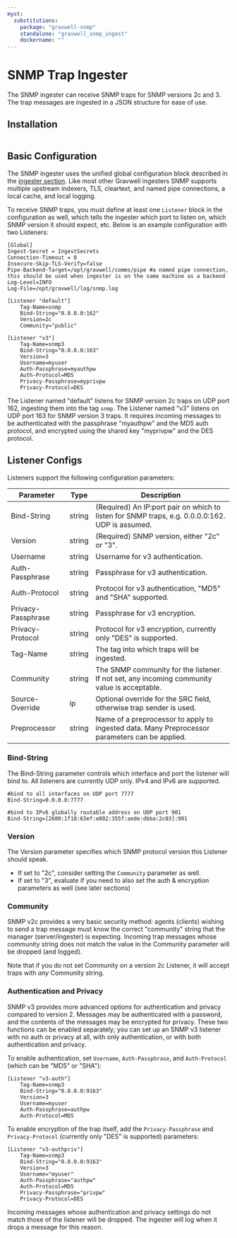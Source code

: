 ```yaml
---
myst:
  substitutions:
    package: "gravwell-snmp"
    standalone: "gravwell_snmp_ingest"
    dockername: ""
---
```

# SNMP Trap Ingester

The SNMP ingester can receive SNMP traps for SNMP versions 2c and 3. The trap messages are ingested in a JSON structure for ease of use.

## Installation

```{include} installation_instructions_template 
```

## Basic Configuration

The SNMP ingester uses the unified global configuration block described in the [ingester section](ingesters_global_configuration_parameters).  Like most other Gravwell ingesters SNMP supports multiple upstream indexers, TLS, cleartext, and named pipe connections, a local cache, and local logging.

To receive SNMP traps, you must define at least one `Listener` block in the configuration as well, which tells the ingester which port to listen on, which SNMP version it should expect, etc. Below is an example configuration with two Listeners:

```
[Global]
Ingest-Secret = IngestSecrets
Connection-Timeout = 0
Insecure-Skip-TLS-Verify=false
Pipe-Backend-Target=/opt/gravwell/comms/pipe #a named pipe connection, this should be used when ingester is on the same machine as a backend
Log-Level=INFO
Log-File=/opt/gravwell/log/snmp.log

[Listener "default"]
	Tag-Name=snmp
	Bind-String="0.0.0.0:162"
	Version=2c
	Community="public"

[Listener "v3"]
	Tag-Name=snmp3
	Bind-String="0.0.0.0:163"
	Version=3
	Username=myuser
	Auth-Passphrase=myauthpw
	Auth-Protocol=MD5
	Privacy-Passphrase=myprivpw
	Privacy-Protocol=DES
```

The Listener named "default" listens for SNMP version 2c traps on UDP port 162, ingesting them into the tag `snmp`. The Listener named "v3" listens on UDP port 163 for SNMP version 3 traps. It requires incoming messages to be authenticated with the passphrase "myauthpw" and the MD5 auth protocol, and encrypted using the shared key "myprivpw" and the DES protocol.

## Listener Configs

Listeners support the following configuration parameters:

| Parameter | Type | Description |
|-----------|------|-------------|
| Bind-String | string | (Required) An IP:port pair on which to listen for SNMP traps, e.g. 0.0.0.0:162. UDP is assumed. |
| Version | string | (Required) SNMP version, either "2c" or "3". |
| Username | string | Username for v3 authentication. |
| Auth-Passphrase | string | Passphrase for v3 authentication. |
| Auth-Protocol | string | Protocol for v3 authentication, "MD5" and "SHA" supported. |
| Privacy-Passphrase | string | Passphrase for v3 encryption. |
| Privacy-Protocol | string | Protocol for v3 encryption, currently only "DES" is supported. |
| Tag-Name  | string | The tag into which traps will be ingested. |
| Community | string | The SNMP community for the listener. If not set, any incoming community value is acceptable. |
| Source-Override | ip | Optional override for the SRC field, otherwise trap sender is used. |
| Preprocessor | string | Name of a preprocessor to apply to ingested data. Many Preprocessor parameters can be applied. |

### Bind-String

The Bind-String parameter controls which interface and port the listener will bind to.  All listeners are currently UDP only.  IPv4 and IPv6 are supported.

```
#bind to all interfaces on UDP port 7777
Bind-String=0.0.0.0:7777

#bind to IPv6 globally routable address on UDP port 901
Bind-String=[2600:1f18:63ef:e802:355f:aede:dbba:2c03]:901
```

### Version

The Version parameter specifies which SNMP protocol version this Listener should speak.

* If set to "2c", consider setting the `Community` parameter as well.
* If set to "3", evaluate if you need to also set the auth & encryption parameters as well (see later sections)

### Community

SNMP v2c provides a very basic security method: agents (clients) wishing to send a trap message must know the correct "community" string that the manager (server/ingester) is expecting. Incoming trap messages whose community string does not match the value in the Community parameter will be dropped (and logged).

Note that if you do not set Community on a version 2c Listener, it will accept traps with *any* Community string.

### Authentication and Privacy

SNMP v3 provides more advanced options for authentication and privacy compared to version 2. Messages may be authenticated with a password, and the contents of the messages may be encrypted for privacy. These two functions can be enabled separately; you can set up an SNMP v3 listener with no auth or privacy at all, with only authentication, or with both authentication and privacy.

To enable authentication, set `Username`, `Auth-Passphrase`, and `Auth-Protocol` (which can be "MD5" or "SHA"):

```
[Listener "v3-auth"]
	Tag-Name=snmp3
	Bind-String="0.0.0.0:9163"
	Version=3
	Username=myuser
	Auth-Passphrase=authpw
	Auth-Protocol=MD5
```

To enable encryption of the trap itself, add the `Privacy-Passphrase` and `Privacy-Protocol` (currently only "DES" is supported) parameters:

```
[Listener "v3-authpriv"]
	Tag-Name=snmp3
	Bind-String="0.0.0.0:9163"
	Version=3
	Username="myuser"
	Auth-Passphrase="authpw"
	Auth-Protocol=MD5
	Privacy-Passphrase="privpw"
	Privacy-Protocol=DES
```

Incoming messages whose authentication and privacy settings do not match those of the listener will be dropped. The ingester will log when it drops a message for this reason.
